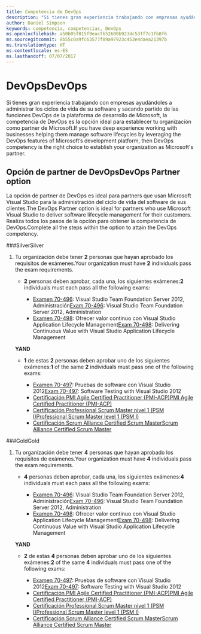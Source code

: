 ```yaml
---
title: Competencia de DevOps
description: "Si tienes gran experiencia trabajando con empresas ayudándoles a administrar los ciclos de vida de su software y sacando partido de las funciones DevOps de la plataforma de desarrollo de Microsoft, la competencia de DevOps es la opción ideal para establecer tu organización como partner de Microsoft."
author: Daniel Simpson
keywords: competencia, competencias, DevOps
ms.openlocfilehash: a50b05f815f9eacfb52600b923dc53ff7c1fb8f6
ms.sourcegitcommit: 8b55c0a9fc63577f09a97923c453e4daea21397b
ms.translationtype: HT
ms.contentlocale: es-ES
ms.lasthandoff: 07/07/2017
---
```

# <a name="devops"></a><span data-ttu-id="b4015-104">DevOps</span><span class="sxs-lookup"><span data-stu-id="b4015-104">DevOps</span></span>
 <span data-ttu-id="b4015-105">Si tienes gran experiencia trabajando con empresas ayudándoles a administrar los ciclos de vida de su software y sacando partido de las funciones DevOps de la plataforma de desarrollo de Microsoft, la competencia de DevOps es la opción ideal para establecer tu organización como partner de Microsoft.</span><span class="sxs-lookup"><span data-stu-id="b4015-105">If you have deep experience working with businesses helping them manage software lifecycles by leveraging the DevOps features of Microsoft’s development platform, then DevOps competency is the right choice to establish your organization as Microsoft's partner.</span></span>

## <a name="devops-partner-option"></a><span data-ttu-id="b4015-106">Opción de partner de DevOps</span><span class="sxs-lookup"><span data-stu-id="b4015-106">DevOps Partner option</span></span>
<span data-ttu-id="b4015-107">La opción de partner de DevOps es ideal para partners que usan Microsoft Visual Studio para la administración del ciclo de vida del software de sus clientes.</span><span class="sxs-lookup"><span data-stu-id="b4015-107">The DevOps Partner option is ideal for partners who use Microsoft Visual Studio to deliver software lifecycle management for their customers.</span></span> <span data-ttu-id="b4015-108">Realiza todos los pasos de la opción para obtener la competencia de DevOps.</span><span class="sxs-lookup"><span data-stu-id="b4015-108">Complete all the steps within the option to attain the DevOps competency.</span></span>

###<a name="silver"></a><span data-ttu-id="b4015-109">Silver</span><span class="sxs-lookup"><span data-stu-id="b4015-109">Silver</span></span>
1. <span data-ttu-id="b4015-110">Tu organización debe tener **2** personas que hayan aprobado los requisitos de exámenes.</span><span class="sxs-lookup"><span data-stu-id="b4015-110">Your organization must have **2** individuals pass the exam requirements.</span></span>

    - <span data-ttu-id="b4015-111">**2** personas deben aprobar, cada una, los siguientes exámenes:</span><span class="sxs-lookup"><span data-stu-id="b4015-111">**2** individuals must each pass all the following exams:</span></span>

        - <span data-ttu-id="b4015-112">[Examen 70-496](https://www.microsoft.com/en-us/learning/exam-70-496.aspx): Visual Studio Team Foundation Server 2012, Administración</span><span class="sxs-lookup"><span data-stu-id="b4015-112">[Exam 70-496](https://www.microsoft.com/en-us/learning/exam-70-496.aspx): Visual Studio Team Foundation Server 2012, Administration</span></span>
        - <span data-ttu-id="b4015-113">[Examen 70-498](https://www.microsoft.com/en-us/learning/exam-70-498.aspx): Ofrecer valor continuo con Visual Studio Application Lifecycle Management</span><span class="sxs-lookup"><span data-stu-id="b4015-113">[Exam 70-498](https://www.microsoft.com/en-us/learning/exam-70-498.aspx): Delivering Continuous Value with Visual Studio Application Lifecycle Management</span></span>

    **<span data-ttu-id="b4015-114">Y</span><span class="sxs-lookup"><span data-stu-id="b4015-114">AND</span></span>**

    - <span data-ttu-id="b4015-115">**1** de estas **2** personas deben aprobar uno de los siguientes exámenes:</span><span class="sxs-lookup"><span data-stu-id="b4015-115">**1** of the same **2** individuals must pass one of the following exams:</span></span>

        * <span data-ttu-id="b4015-116">[Examen 70-497](https://www.microsoft.com/en-us/learning/exam-70-497.aspx): Pruebas de software con Visual Studio 2012</span><span class="sxs-lookup"><span data-stu-id="b4015-116">[Exam 70-497](https://www.microsoft.com/en-us/learning/exam-70-497.aspx): Software Testing with Visual Studio 2012</span></span>
        * [<span data-ttu-id="b4015-117">Certificación PMI Agile Certified Practitioner (PMI-ACP)</span><span class="sxs-lookup"><span data-stu-id="b4015-117">PMI Agile Certified Practitioner (PMI-ACP)</span></span>](http://www.pmi.org/certifications/types/agile-acp)
        * [<span data-ttu-id="b4015-118">Certificación Professional Scrum Master nivel 1 (PSM I)</span><span class="sxs-lookup"><span data-stu-id="b4015-118">Professional Scrum Master level 1 (PSM I)</span></span>](https://www.scrum.org/professional-scrum-certifications/professional-scrum-master-i-assessment)
        * [<span data-ttu-id="b4015-119">Certificación Scrum Alliance Certified Scrum Master</span><span class="sxs-lookup"><span data-stu-id="b4015-119">Scrum Alliance Certified Scrum Master</span></span>](https://www.scrumalliance.org/certifications/practitioners/certified-scrummaster-csm)
    
###<a name="gold"></a><span data-ttu-id="b4015-120">Gold</span><span class="sxs-lookup"><span data-stu-id="b4015-120">Gold</span></span>
1. <span data-ttu-id="b4015-121">Tu organización debe tener **4** personas que hayan aprobado los requisitos de exámenes.</span><span class="sxs-lookup"><span data-stu-id="b4015-121">Your organization must have **4** individuals pass the exam requirements.</span></span>

    - <span data-ttu-id="b4015-122">**4** personas deben aprobar, cada una, los siguientes exámenes:</span><span class="sxs-lookup"><span data-stu-id="b4015-122">**4** individuals must each pass all the following exams:</span></span>

        - <span data-ttu-id="b4015-123">[Examen 70-496](https://www.microsoft.com/en-us/learning/exam-70-496.aspx): Visual Studio Team Foundation Server 2012, Administración</span><span class="sxs-lookup"><span data-stu-id="b4015-123">[Exam 70-496](https://www.microsoft.com/en-us/learning/exam-70-496.aspx): Visual Studio Team Foundation Server 2012, Administration</span></span>
        - <span data-ttu-id="b4015-124">[Examen 70-498](https://www.microsoft.com/en-us/learning/exam-70-498.aspx): Ofrecer valor continuo con Visual Studio Application Lifecycle Management</span><span class="sxs-lookup"><span data-stu-id="b4015-124">[Exam 70-498](https://www.microsoft.com/en-us/learning/exam-70-498.aspx): Delivering Continuous Value with Visual Studio Application Lifecycle Management</span></span>

    **<span data-ttu-id="b4015-125">Y</span><span class="sxs-lookup"><span data-stu-id="b4015-125">AND</span></span>**

    - <span data-ttu-id="b4015-126">**2** de estas **4** personas deben aprobar uno de los siguientes exámenes:</span><span class="sxs-lookup"><span data-stu-id="b4015-126">**2** of the same **4** individuals must pass one of the following exams:</span></span>

        * <span data-ttu-id="b4015-127">[Examen 70-497](https://www.microsoft.com/en-us/learning/exam-70-497.aspx): Pruebas de software con Visual Studio 2012</span><span class="sxs-lookup"><span data-stu-id="b4015-127">[Exam 70-497](https://www.microsoft.com/en-us/learning/exam-70-497.aspx): Software Testing with Visual Studio 2012</span></span>
        * [<span data-ttu-id="b4015-128">Certificación PMI Agile Certified Practitioner (PMI-ACP)</span><span class="sxs-lookup"><span data-stu-id="b4015-128">PMI Agile Certified Practitioner (PMI-ACP)</span></span>](http://www.pmi.org/certifications/types/agile-acp)
        * [<span data-ttu-id="b4015-129">Certificación Professional Scrum Master nivel 1 (PSM I)</span><span class="sxs-lookup"><span data-stu-id="b4015-129">Professional Scrum Master level 1 (PSM I)</span></span>](https://www.scrum.org/professional-scrum-certifications/professional-scrum-master-i-assessment)
        * [<span data-ttu-id="b4015-130">Certificación Scrum Alliance Certified Scrum Master</span><span class="sxs-lookup"><span data-stu-id="b4015-130">Scrum Alliance Certified Scrum Master</span></span>](https://www.scrumalliance.org/certifications/practitioners/certified-scrummaster-csm)
        
